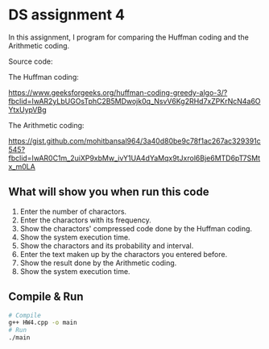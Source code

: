 # DS assignment 4

In this assignment, I program for comparing the Huffman coding and the Arithmetic coding.

Source code:

The Huffman coding:

https://www.geeksforgeeks.org/huffman-coding-greedy-algo-3/?fbclid=IwAR2yLbUGOsTphC2B5MDwojk0q_NsvV6Kg2RHd7xZPKrNcN4a6OYtxUypVBg

The Arithmetic coding:

https://gist.github.com/mohitbansal964/3a40d80be9c78f1ac267ac329391c545?fbclid=IwAR0C1m_2uiXP9xbMw_ivY1UA4dYaMqx9tJxrol6Bje6MTD6pT7SMtx_m0LA
## What will show you when run this code
1. Enter the number of charactors.
2. Enter the charactors with its frequency.
3. Show the charactors' compressed code done by the Huffman coding.
4. Show the system execution time.
4. Show the charactors and its probability and interval.
5. Enter the text maken up by the charactors you entered before.
6. Show the result done by the Arithmetic coding.
7. Show the system execution time.
## Compile & Run
```sh
# Compile
g++ HW4.cpp -o main
# Run
./main
```
